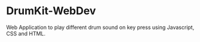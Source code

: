 # DrumKit-WebDev
Web Application to play different drum sound on key press using Javascript, CSS and HTML.
